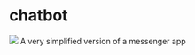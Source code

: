 # chatbot
![](https://github.com/avarlamova/chatbot/chatbot.gif)
A very simplified version of a messenger app
